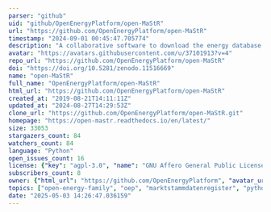 ```yaml
---
parser: "github"
uid: "github/OpenEnergyPlatform/open-MaStR"
url: "https://github.com/OpenEnergyPlatform/open-MaStR"
timestamp: "2024-09-01 00:45:47.705774"
description: "A collaborative software to download the energy database Marktstammdatenregister (MaStR)"
avatar: "https://avatars.githubusercontent.com/u/37101913?v=4"
repo_url: "https://github.com/OpenEnergyPlatform/open-MaStR"
doi: "https://doi.org/10.5281/zenodo.11516669"
name: "open-MaStR"
full_name: "OpenEnergyPlatform/open-MaStR"
html_url: "https://github.com/OpenEnergyPlatform/open-MaStR"
created_at: "2019-08-21T14:11:11Z"
updated_at: "2024-08-27T14:29:53Z"
clone_url: "https://github.com/OpenEnergyPlatform/open-MaStR.git"
homepage: "https://open-mastr.readthedocs.io/en/latest/"
size: 33053
stargazers_count: 84
watchers_count: 84
language: "Python"
open_issues_count: 16
license: {"key": "agpl-3.0", "name": "GNU Affero General Public License v3.0", "spdx_id": "AGPL-3.0", "url": "https://api.github.com/licenses/agpl-3.0", "node_id": "MDc6TGljZW5zZTE="}
subscribers_count: 8
owner: {"html_url": "https://github.com/OpenEnergyPlatform", "avatar_url": "https://avatars.githubusercontent.com/u/37101913?v=4", "login": "OpenEnergyPlatform", "type": "Organization"}
topics: ["open-energy-family", "oep", "marktstammdatenregister", "python", "energy", "energy-data", "dataset", "datasets", "solar"]
date: "2025-05-03 14:26:47.036159"
---
```


